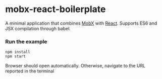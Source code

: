 mobx-react-boilerplate
=====================

A minimal application that combines [MobX](https://mobxjs.github.io/mobx) with [React](https://facebook.github.io/react).
Supports ES6 and JSX compilation through babel.



### Run the example

```
npm install
npm start
```

Browser should open automatically. Otherwise, navigate to the URL reported in the terminal

